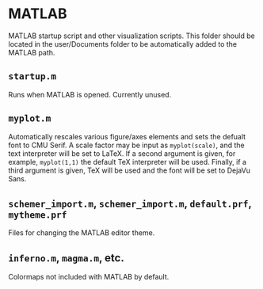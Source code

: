 # MATLAB
MATLAB startup script and other visualization scripts. This folder should be located in the user/Documents folder to be automatically added to the MATLAB path.

## `startup.m`
Runs when MATLAB is opened. Currently unused.

## `myplot.m`
Automatically rescales various figure/axes elements and sets the defualt font to CMU Serif. A scale factor may be input as `myplot(scale)`, and the text interpreter will be set to LaTeX. If a second argument is given, for example, `myplot(1,1)` the default TeX interpreter will be used. Finally, if a third argument is given, TeX will be used and the font will be set to DejaVu Sans.

## `schemer_import.m`, `schemer_import.m`, `default.prf`, `mytheme.prf`
Files for changing the MATLAB editor theme.

## `inferno.m`, `magma.m`, etc.
Colormaps not included with MATLAB by default.